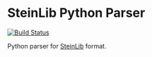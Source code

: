 # SteinLib Python Parser

[![Build Status](https://travis-ci.org/leandron/steinlib.svg?branch=master)](https://travis-ci.org/leandron/steinlib)

Python parser for [SteinLib](http://steinlib.zib.de/steinlib.php) format.

